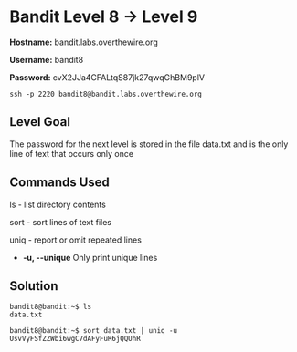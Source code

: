 # Bandit Level 8 → Level 9

**Hostname:** bandit.labs.overthewire.org

**Username:** bandit8

**Password:** cvX2JJa4CFALtqS87jk27qwqGhBM9plV

```
ssh -p 2220 bandit8@bandit.labs.overthewire.org
```

## Level Goal

The password for the next level is stored in the file data.txt and is the only line of text that occurs only once

## Commands Used

ls - list directory contents

sort - sort lines of text files

uniq - report or omit repeated lines
- **-u, --unique** Only print unique lines

## Solution

```
bandit8@bandit:~$ ls
data.txt
```
```
bandit8@bandit:~$ sort data.txt | uniq -u
UsvVyFSfZZWbi6wgC7dAFyFuR6jQQUhR
```
